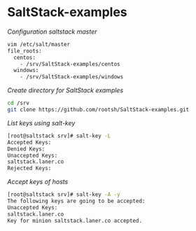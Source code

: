 # SaltStack-examples


*Configuration saltstack master*
```bash
vim /etc/salt/master
file_roots:
  centos:
    - /srv/SaltStack-examples/centos
  windows:
    - /srv/SaltStack-examples/windows
```

*Create directory for SaltStack examples*
```bash
cd /srv
git clone https://github.com/rootsh/SaltStack-examples.git
```

*List keys using salt-key*
```bash
[root@saltstack srv]# salt-key -L
Accepted Keys:
Denied Keys:
Unaccepted Keys:
saltstack.laner.co
Rejected Keys:
```
*Accept keys of hosts*
```bash
[root@saltstack srv]# salt-key -A -y
The following keys are going to be accepted:
Unaccepted Keys:
saltstack.laner.co
Key for minion saltstack.laner.co accepted.
```

